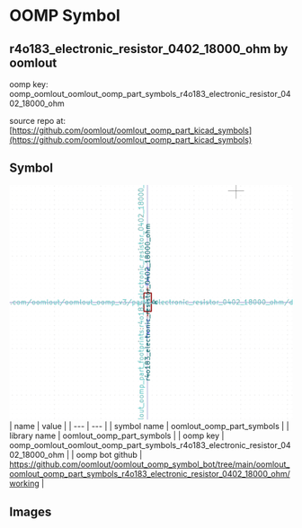 # OOMP Symbol  
## r4o183_electronic_resistor_0402_18000_ohm  by oomlout  
  
oomp key: oomp_oomlout_oomlout_oomp_part_symbols_r4o183_electronic_resistor_0402_18000_ohm  
  
source repo at: [https://github.com/oomlout/oomlout_oomp_part_kicad_symbols](https://github.com/oomlout/oomlout_oomp_part_kicad_symbols)  
## Symbol  
  
[![working.png](working_600.png)](working.png)  
| name | value | 
| --- | --- | 
| symbol name | oomlout_oomp_part_symbols | 
| library name | oomlout_oomp_part_symbols | 
| oomp key | oomp_oomlout_oomlout_oomp_part_symbols_r4o183_electronic_resistor_0402_18000_ohm | 
| oomp bot github | https://github.com/oomlout/oomlout_oomp_symbol_bot/tree/main/oomlout_oomlout_oomp_part_symbols_r4o183_electronic_resistor_0402_18000_ohm/working | 
## Images  
